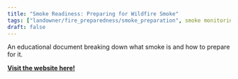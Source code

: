 ```yaml
---
title: "Smoke Readiness: Preparing for Wildfire Smoke"
tags: ["landowner/fire_preparedness/smoke_preparation", smoke monitoring]
draft: false
---
```


An educational document breaking down what smoke is and how to prepare for it. 

[**Visit the website here!**](https://ucanr.edu/sites/fire/files/398939.pdf)

